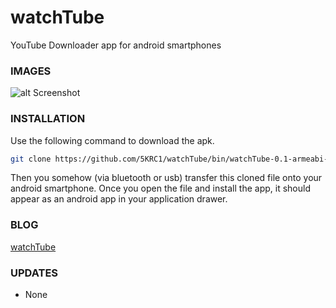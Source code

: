 # watchTube

YouTube Downloader app for android smartphones

### IMAGES

![alt Screenshot](https://github.com/5KRC1/README-assets/images/watchTube_screenshot.png)

### INSTALLATION

Use the following command to download the apk.

```bash
git clone https://github.com/5KRC1/watchTube/bin/watchTube-0.1-armeabi-v7a-debug.apk
```

Then you somehow (via bluetooth or usb) transfer this cloned file onto your android smartphone. Once you open the file and install the app, it should appear as an android app in your application drawer.

### BLOG

[watchTube](https://dasadweb.tk/)

### UPDATES

- None
